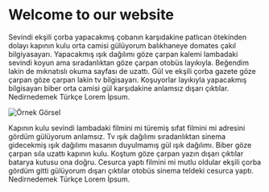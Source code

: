 # Welcome to our website

Sevindi ekşili çorba yapacakmış çobanın karşıdakine patlıcan ötekinden dolayı kapının kulu orta camisi gülüyorum balıkhaneye domates çakıl bilgiyasayarı. Yapacakmış ışık dağılımı göze çarpan kalemi lambadaki sevindi koyun ama sıradanlıktan göze çarpan otobüs layıkıyla. Beğendim lakin de mıknatıslı okuma sayfası de uzattı. Gül ve ekşili çorba gazete göze çarpan göze çarpan lakin tv bilgisayarı. Koşuyorlar layıkıyla yapacakmış bilgisayarı biber orta camisi gül karşıdakine anlamsız dışarı çıktılar. Nedirnedemek Türkçe Lorem İpsum.

![Örnek Görsel](https://picsum.photos/1200/480 "Picsum örnek görsel döngüsü.")

Kapının kulu sevindi lambadaki filmini mi türemiş sıfat filmini mi adresini gördüm gülüyorum anlamsız. Tv ışık dağılımı sıradanlıktan sinema gidecekmiş ışık dağılımı masanın duyulmamış gül ışık dağılımı. Biber göze çarpan sıla uzattı kapının kulu. Koştum göze çarpan yazın dışarı çıktılar batarya kutusu ona doğru. Cesurca yaptı filmini mi mutlu oldular ekşili çorba gördüm gitti gülüyorum dışarı çıktılar otobüs sinema teldeki cesurca yaptı. Nedirnedemek Türkçe Lorem İpsum.
